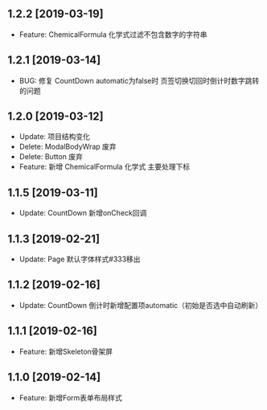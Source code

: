 ## 1.2.2 [2019-03-19]

* Feature: ChemicalFormula 化学式过滤不包含数字的字符串

## 1.2.1 [2019-03-14]

* BUG: 修复 CountDown automatic为false时 页签切换切回时倒计时数字跳转的问题

## 1.2.0 [2019-03-12]

* Update: 项目结构变化
* Delete: ModalBodyWrap 废弃
* Delete: Button 废弃
* Feature: 新增 ChemicalFormula 化学式 主要处理下标

## 1.1.5 [2019-03-11]

* Update: CountDown 新增onCheck回调

## 1.1.3 [2019-02-21]

* Update: Page 默认字体样式#333移出

## 1.1.2 [2019-02-16]

* Update: CountDown 倒计时新增配置项automatic（初始是否选中自动刷新）

## 1.1.1 [2019-02-16]

* Feature: 新增Skeleton骨架屏

## 1.1.0 [2019-02-14]

* Feature: 新增Form表单布局样式
